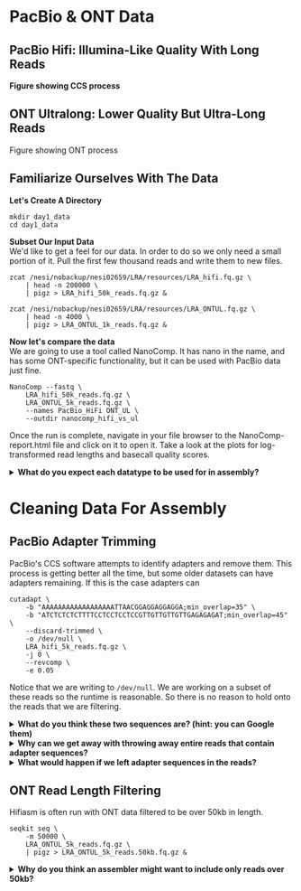 # PacBio & ONT Data
## PacBio Hifi: Illumina-Like Quality With Long Reads
**Figure showing CCS process**
## ONT Ultralong: Lower Quality But Ultra-Long Reads
Figure showing ONT process

## Familiarize Ourselves With The Data
**Let's Create A Directory**
```
mkdir day1_data
cd day1_data
```
**Subset Our Input Data**<br>
We'd like to get a feel for our data. In order to do so we only need a small portion of it. Pull the first few thousand reads and write them to new files.
```
zcat /nesi/nobackup/nesi02659/LRA/resources/LRA_hifi.fq.gz \
    | head -n 200000 \
    | pigz > LRA_hifi_50k_reads.fq.gz &

zcat /nesi/nobackup/nesi02659/LRA/resources/LRA_ONTUL.fq.gz \
    | head -n 4000 \
    | pigz > LRA_ONTUL_1k_reads.fq.gz &
```

**Now let's compare the data**<br>
We are going to use a tool called NanoComp. It has nano in the name, and has some ONT-specific functionality, but it can be used with PacBio data just fine.
```
NanoComp --fastq \
    LRA_hifi_50k_reads.fq.gz \
    LRA_ONTUL_5k_reads.fq.gz \
    --names PacBio_HiFi ONT_UL \
    --outdir nanocomp_hifi_vs_ul
```
Once the run is complete, navigate in your file browser to the NanoComp-report.html file and click on it to open it. Take a look at the plots for log-transformed read lengths and basecall quality scores. 

<details>
    <summary>
        <strong>What do you expect each datatype to be used for in assembly?</strong>
    </summary>
    Answer
</details>

# Cleaning Data For Assembly
## PacBio Adapter Trimming
PacBio's CCS software attempts to identify adapters and remove them. This process is getting better all the time, but some older datasets can have adapters remaining. If this is the case adapters can 
```
cutadapt \
    -b "AAAAAAAAAAAAAAAAAATTAACGGAGGAGGAGGA;min_overlap=35" \
    -b "ATCTCTCTCTTTTCCTCCTCCTCCGTTGTTGTTGTTGAGAGAGAT;min_overlap=45" \
    --discard-trimmed \
    -o /dev/null \
    LRA_hifi_5k_reads.fq.gz \
    -j 0 \
    --revcomp \
    -e 0.05
```
Notice that we are writing to `/dev/null`. We are working on a subset of these reads so the runtime is reasonable. So there is no reason to hold onto the reads that we are filtering.

<details>
    <summary>
        <strong>What do you think these two sequences are? (hint: you can Google them)</strong>
    </summary>
    Answer
</details>

<details>
    <summary>
        <strong>Why can we get away with throwing away entire reads that contain adapter sequences?</strong>
    </summary>
    Answer
</details>

<details>
    <summary>
        <strong>What would happen if we left adapter sequences in the reads?</strong>
    </summary>
    Answer
</details>


## ONT Read Length Filtering
Hifiasm is often run with ONT data filtered to be over 50kb in length. 
```
seqkit seq \
    -m 50000 \
    LRA_ONTUL_5k_reads.fq.gz \
    | pigz > LRA_ONTUL_5k_reads.50kb.fq.gz &
```
<details>
    <summary>
        <strong>Why do you think an assembler might want to include only reads over 50kb?</strong>
    </summary>
    Answer
</details>
